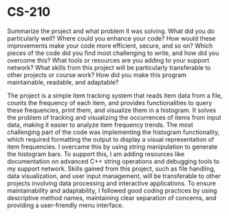 # CS-210

Summarize the project and what problem it was solving.
What did you do particularly well?
Where could you enhance your code? How would these improvements make your code more efficient, secure, and so on?
Which pieces of the code did you find most challenging to write, and how did you overcome this? What tools or resources are you adding to your support network?
What skills from this project will be particularly transferable to other projects or course work?
How did you make this program maintainable, readable, and adaptable?

The project is a simple item tracking system that reads item data from a file, counts the frequency of each item, and provides functionalities to query these frequencies, print them, and visualize them in a histogram. It solves the problem of tracking and visualizing the occurrences of items from input data, making it easier to analyze item frequency trends. The most challenging part of the code was implementing the histogram functionality, which required formatting the output to display a visual representation of item frequencies. I overcame this by using string manipulation to generate the histogram bars. To support this, I am adding resources like documentation on advanced C++ string operations and debugging tools to my support network. Skills gained from this project, such as file handling, data visualization, and user input management, will be transferable to other projects involving data processing and interactive applications. To ensure maintainability and adaptability, I followed good coding practices by using descriptive method names, maintaining clear separation of concerns, and providing a user-friendly menu interface.
